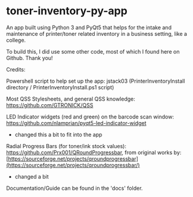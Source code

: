 # toner-inventory-py-app
An app built using Python 3 and PyQt5 that helps for the intake and maintenance of printer/toner related inventory in a business setting, like a college.

To build this, I did use some other code, most of which I found here on Github. Thank you!

Credits:

Powershell script to help set up the app: jstack03 (PrinterInventoryInstall directory / PrinterInventoryInstall.ps1 script)

Most QSS Stylesheets, and general QSS knowledge: https://github.com/GTRONICK/QSS

LED Indicator widgets (red and green) on the barcode scan window: https://github.com/nlamprian/pyqt5-led-indicator-widget
  - changed this a bit to fit into the app

Radial Progress Bars (for toner/ink stock values): https://github.com/Prx001/QRoundProgressbar, from original works by: [https://sourceforge.net/projects/qroundprogressbar](https://sourceforge.net/projects/qroundprogressbar/)
  - changed a bit

Documentation/Guide can be found in the 'docs' folder.

